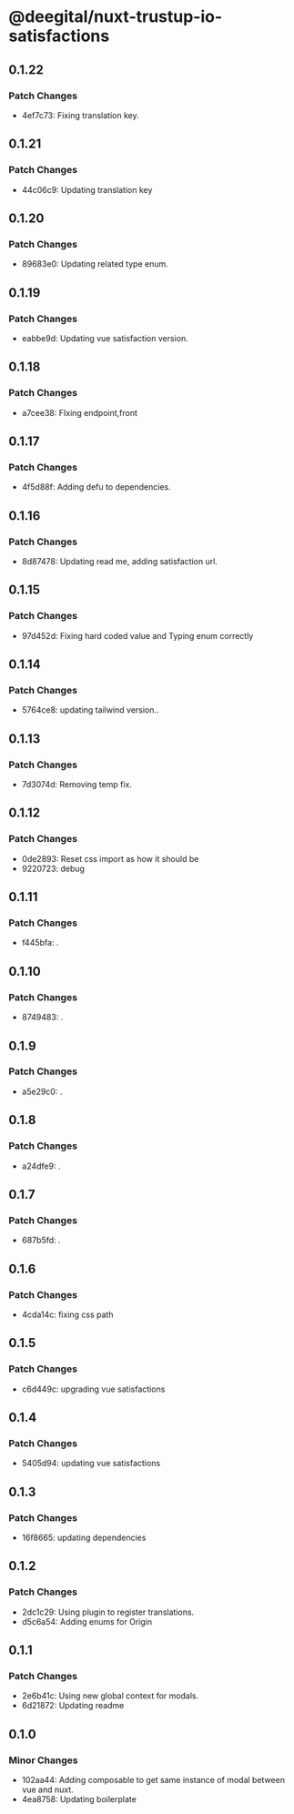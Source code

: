 # @deegital/nuxt-trustup-io-satisfactions

## 0.1.22

### Patch Changes

- 4ef7c73: Fixing translation key.

## 0.1.21

### Patch Changes

- 44c06c9: Updating translation key

## 0.1.20

### Patch Changes

- 89683e0: Updating related type enum.

## 0.1.19

### Patch Changes

- eabbe9d: Updating vue satisfaction version.

## 0.1.18

### Patch Changes

- a7cee38: FIxing endpoint,front

## 0.1.17

### Patch Changes

- 4f5d88f: Adding defu to dependencies.

## 0.1.16

### Patch Changes

- 8d87478: Updating read me, adding satisfaction url.

## 0.1.15

### Patch Changes

- 97d452d: Fixing hard coded value and Typing enum correctly

## 0.1.14

### Patch Changes

- 5764ce8: updating tailwind version..

## 0.1.13

### Patch Changes

- 7d3074d: Removing temp fix.

## 0.1.12

### Patch Changes

- 0de2893: Reset css import as how it should be
- 9220723: debug

## 0.1.11

### Patch Changes

- f445bfa: .

## 0.1.10

### Patch Changes

- 8749483: .

## 0.1.9

### Patch Changes

- a5e29c0: .

## 0.1.8

### Patch Changes

- a24dfe9: .

## 0.1.7

### Patch Changes

- 687b5fd: .

## 0.1.6

### Patch Changes

- 4cda14c: fixing css path

## 0.1.5

### Patch Changes

- c6d449c: upgrading vue satisfactions

## 0.1.4

### Patch Changes

- 5405d94: updating vue satisfactions

## 0.1.3

### Patch Changes

- 16f8665: updating dependencies

## 0.1.2

### Patch Changes

- 2dc1c29: Using plugin to register translations.
- d5c6a54: Adding enums for Origin

## 0.1.1

### Patch Changes

- 2e6b41c: Using new global context for modals.
- 6d21872: Updating readme

## 0.1.0

### Minor Changes

- 102aa44: Adding composable to get same instance of modal between vue and nuxt.
- 4ea8758: Updating boilerplate
